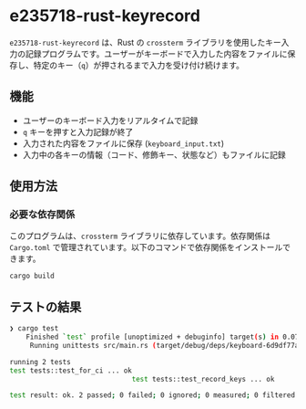 # e235718-rust-keyrecord

`e235718-rust-keyrecord` は、Rust の `crossterm` ライブラリを使用したキー入力の記録プログラムです。ユーザーがキーボードで入力した内容をファイルに保存し、特定のキー（`q`）が押されるまで入力を受け付け続けます。

## 機能

- ユーザーのキーボード入力をリアルタイムで記録
- `q` キーを押すと入力記録が終了
- 入力された内容をファイルに保存 (`keyboard_input.txt`)
- 入力中の各キーの情報（コード、修飾キー、状態など）もファイルに記録

## 使用方法

### 必要な依存関係

このプログラムは、`crossterm` ライブラリに依存しています。依存関係は `Cargo.toml` で管理されています。以下のコマンドで依存関係をインストールできます。

```bash
cargo build
```

## テストの結果
```bash
❯ cargo test
    Finished `test` profile [unoptimized + debuginfo] target(s) in 0.07s
     Running unittests src/main.rs (target/debug/deps/keyboard-6d9df77a5a513c65)

running 2 tests
test tests::test_for_ci ... ok
                              test tests::test_record_keys ... ok

test result: ok. 2 passed; 0 failed; 0 ignored; 0 measured; 0 filtered out; finished in 1.58s
```